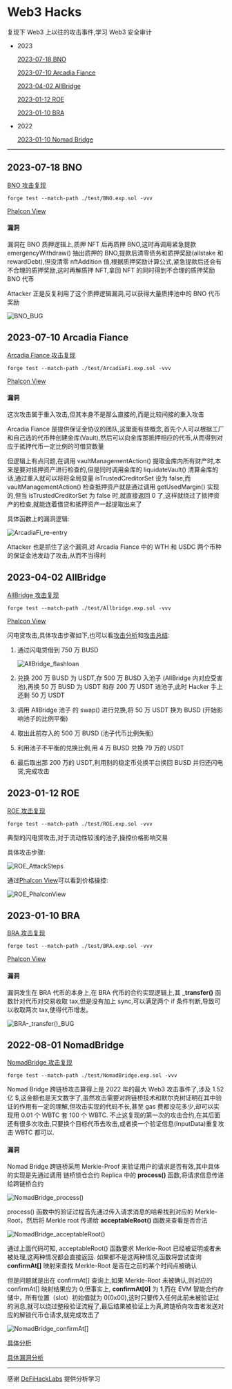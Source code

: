 # Web3 Hacks

复现下 Web3 上以往的攻击事件,学习 Web3 安全审计

- 2023

  [2023-07-18 BNO](#2023-07-18-bno)

  [2023-07-10 Arcadia Fiance](#2023-07-10-arcadia-fiance)

  [2023-04-02 AllBridge](#2023-04-02-allbridge)

  [2023-01-12 ROE](#2023-01-12-roe)

  [2023-01-10 BRA](#2023-01-10-bra)

- 2022

  [2023-01-10 Nomad Bridge](#2022-08-01-nomadbridge)

---

## 2023-07-18 BNO

[BNO 攻击复现](./test/BNO.exp.sol)

`forge test --match-path ./test/BNO.exp.sol -vvv`

[Phalcon View](https://explorer.phalcon.xyz/tx/bsc/0x33fed54de490797b99b2fc7a159e43af57e9e6bdefc2c2d052dc814cfe0096b9)

#### 漏洞

漏洞在 BNO 质押逻辑上,质押 NFT 后再质押 BNO,这时再调用紧急提款 emergencyWithdraw() 抽出质押的 BNO,提款后清零债务和质押奖励(allstake 和 rewardDebt),但没清零 nftAddition 值,根据质押奖励计算公式,紧急提款后还会有不合理的质押奖励,这时再解质押 NFT,拿回 NFT 的同时得到不合理的质押奖励 BNO 代币

Attacker 正是反复利用了这个质押逻辑漏洞,可以获得大量质押池中的 BNO 代币奖励

![BNO_BUG](images/BNO_BUG.jpeg)

## 2023-07-10 Arcadia Fiance

[Arcadia Fiance 攻击复现](./test/ArcadiaFi.exp.sol)

`forge test --match-path ./test/ArcadiaFi.exp.sol -vvv`

[Phalcon View](https://explorer.phalcon.xyz/tx/optimism/0xca7c1a0fde444e1a68a8c2b8ae3fb76ec384d1f7ae9a50d26f8bfdd37c7a0afe)

#### 漏洞

这次攻击属于重入攻击,但其本身不是那么直接的,而是比较间接的重入攻击

Arcadia Fiance 是提供保证金协议的团队,这里面有些概念,首先个人可以根据工厂和自己选的代币种创建金库(Vault),然后可以向金库那抵押相应的代币,从而得到对应于抵押代币一定比例的可借贷数量

但逻辑上有点问题,在调用 vaultManagementAction() 提取金库内所有财产时,本来是要对抵押资产进行检查的,但是同时调用金库的 liquidateVault() 清算金库的话,通过重入就可以将将全局变量 isTrustedCreditorSet 设为 false,而 vaultManagementAction() 检查抵押资产就是通过调用 getUsedMargin() 实现的,但当 isTrustedCreditorSet 为 false 时,就直接返回 0 了,这样就绕过了抵押资产的检查,就能连着借贷和抵押资产一起提取出来了

具体函数上的漏洞逻辑:

![ArcadiaFi_re-entry](images/ArcadiaFi_re-entry.jpeg)

Attacker 也是抓住了这个漏洞,对 Arcadia Fiance 中的 WTH 和 USDC 两个币种的保证金池发动了攻击,从而不当得利

## 2023-04-02 AllBridge

[AllBridge 攻击复现](./test/Allbridge.exp.sol)

`forge test --match-path ./test/Allbridge.exp.sol -vvv`

[Phalcon View](https://explorer.phalcon.xyz/tx/bsc/0x7ff1364c3b3b296b411965339ed956da5d17058f3164425ce800d64f1aef8210)

闪电贷攻击,具体攻击步骤如下,也可以看[攻击分析](https://twitter.com/BeosinAlert/status/1642372700726505473)和[攻击总结](https://twitter.com/gbaleeeee/status/1642520517788966915):

1. 通过闪电贷借到 750 万 BUSD

   ![AllBridge_flashloan](images/AllBridge_flashloan.png)

2. 兑换 200 万 BUSD 为 USDT,存 500 万 BUSD 入池子 (AllBridge 内对应受害池),再换 50 万 BUSD 为 USDT 和存 200 万 USDT 进池子,此时 Hacker 手上还剩 50 万 USDT

3. 调用 AllBridge 池子 的 swap() 进行兑换,将 50 万 USDT 换为 BUSD (开始影响池子的比例平衡)

4. 取出此前存入的 500 万 BUSD (池子代币比例失衡)

5. 利用池子不平衡的兑换比例,用 4 万 BUSD 兑换 79 万的 USDT

6. 最后取出那 200 万的 USDT,利用别的稳定币兑换平台换回 BUSD 并归还闪电贷,完成攻击

## 2023-01-12 ROE

[ROE 攻击复现](./test/ROE.exp.sol)

`forge test --match-path ./test/ROE.exp.sol -vvv`

典型的闪电贷攻击,对于流动性较浅的池子,操控价格影响交易

具体攻击步骤:

![ROE_AttackSteps](./images/ROE_AttackSteps.jpeg)

通过[Phalcon View](https://explorer.phalcon.xyz/tx/eth/**0x927b784148b60d5233e57287671cdf67d38e3e69e5b6d0ecacc7c1aeaa98985b)可以看到价格操控:

![ROE_PhalconView](images/ROE_PhalconView.jpeg)

## 2023-01-10 BRA

[BRA 攻击复现](./test/BRA.exp.sol)

`forge test --match-path ./test/BRA.exp.sol -vvv`

[Phalcon View](https://explorer.phalcon.xyz/tx/bsc/0x4e5b2efa90c62f2b62925ebd7c10c953dc73c710ef06695eac3f36fe0f6b9348)

#### 漏洞

漏洞发生在 BRA 代币的本身上,在 BRA 代币的合约实现逻辑上,其 **\_transfer()** 函数针对代币对交易收取 tax,但是没有加上 sync,可以满足两个 if 条件判断,导致可以收取两次 tax,使得代币增发。

![BRA-_transfer()_BUG](images/BRA_BUG.jpeg)

## 2022-08-01 NomadBridge

[NomadBridge 攻击复现](./test/NomadBridge.exp.sol)

`forge test --match-path ./test/NomadBridge.exp.sol -vvv`

Nomad Bridge 跨链桥攻击算得上是 2022 年的最大 Web3 攻击事件了,涉及 1.52 亿 $,这金额也是天文数字了,虽然攻击需要对跨链桥技术和默尔克树证明在其中验证的作用有一定的理解,但攻击实现的代码不长,甚至 gas 费都没花多少,却可以实现用 0.01 个 WBTC 套 100 个 WBTC.
不止这复现的第一次的攻击合约,在其后面还有很多次攻击,只要换个目标代币去攻击,或者换一个验证信息(InputData)重复攻击 WBTC 都可以.

#### 漏洞

Nomad Bridge 跨链桥采用 Merkle-Proof 来验证用户的请求是否有效,其中具体的实现是先通过调用 链桥锁仓合约 Replica 中的 **process()** 函数,将请求信息传递给跨链桥合约

![NomadBridge_process()](<images/NomadBridge_process().jpeg>)

process() 函数中的验证过程首先通过传入请求消息的哈希找到对应的 Merkle-Root，然后将 Merkle root 传递给 **acceptableRoot()** 函数来查看是否合法

![NomadBridge_acceptableRoot()](<images/NomadBridge_acceptableRoot().jpeg>)

通过上面代码可知, acceptableRoot() 函数要求 Merkle-Root 已经被证明或者未被处理,这两种情况都会直接返回. 如果都不是这两种情况,函数将尝试查询 **confirmAt[]** 映射来查找 Merkle-Root 是否在之前的某个时间点被确认

但是问题就是出在 confirmAt[] 查询上,如果 Merkle-Root 未被确认,则对应的 confirmAt[] 映射结果应为 0,但事实上, **confirmAt[0]** 为 **1**,而在 EVM 智能合约存储中，所有位置（slot）初始值就为 0(0x00),这时只要传入任何此前未被验证过的消息,就可以绕过整段验证流程了,最后结果被验证上为真,跨链桥向攻击者发送对应的解锁代币仓请求,就完成攻击了

![NomadBridge_confirmAt[]](images/NomadBridge_confirmAt[].jpeg)

[具体分析](https://github.com/SunWeb3Sec/DeFiHackLabs/tree/main/academy/onchain_debug/07_Analysis_nomad_bridge/)

[具体漏洞分析](https://twitter.com/BlockSecTeam/status/1554335271964987395)

---

感谢 [DeFiHackLabs](https://github.com/SunWeb3Sec/DeFiHackLabs#20230718-bno---invalid-emergency-withdraw-mechanism) 提供分析学习
